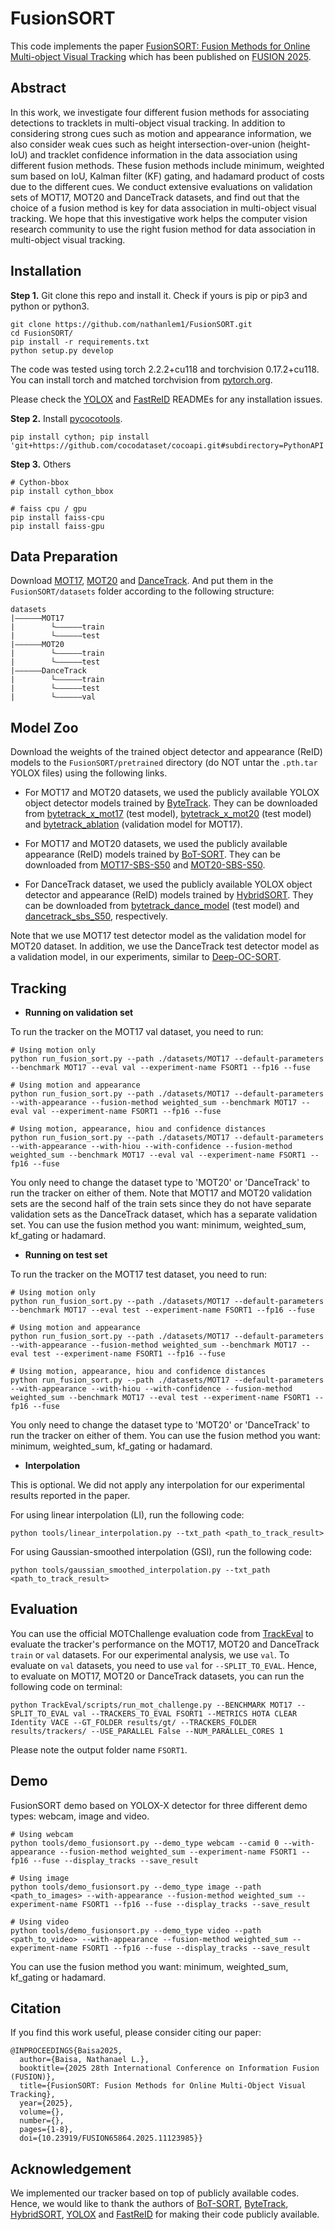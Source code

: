 # FusionSORT
This code implements the paper [FusionSORT: Fusion Methods for Online Multi-object Visual Tracking](https://ieeexplore.ieee.org/document/11123985) 
which has been published on [FUSION 2025](https://fusion2025.org/).

## Abstract
In this work, we investigate four different fusion methods for associating detections to tracklets in multi-object 
visual tracking. In addition to considering strong cues such as motion and appearance information, we also consider 
weak cues such as height intersection-over-union (height-IoU) and tracklet confidence information in the data 
association using different fusion methods. These fusion methods include minimum, weighted sum based on IoU, 
Kalman filter (KF) gating, and hadamard product of costs due to the different cues. We conduct extensive evaluations 
on validation sets of MOT17, MOT20 and DanceTrack datasets, and find out that the choice of a fusion method is key for 
data association in multi-object visual tracking. We hope that this investigative work helps the computer vision 
research community to use the right fusion method for data association in multi-object visual tracking.

## Installation

**Step 1.** Git clone this repo and install it. Check if yours is pip or pip3 and python or python3.
```shell
git clone https://github.com/nathanlem1/FusionSORT.git
cd FusionSORT/
pip install -r requirements.txt
python setup.py develop  
```
The code was tested using torch 2.2.2+cu118 and torchvision 0.17.2+cu118. You can install torch and matched torchvision 
from [pytorch.org](https://pytorch.org/get-started/locally/).

Please check the [YOLOX](https://github.com/Megvii-BaseDetection/YOLOX) and
[FastReID](https://github.com/JDAI-CV/fast-reid) READMEs for any installation issues.

**Step 2.** Install [pycocotools](https://github.com/cocodataset/cocoapi).
```shell
pip install cython; pip install 'git+https://github.com/cocodataset/cocoapi.git#subdirectory=PythonAPI'
```

**Step 3.** Others
```shell
# Cython-bbox
pip install cython_bbox

# faiss cpu / gpu
pip install faiss-cpu
pip install faiss-gpu
```

## Data Preparation

Download [MOT17](https://motchallenge.net/data/MOT17/), [MOT20](https://motchallenge.net/data/MOT20/) and 
[DanceTrack](https://github.com/DanceTrack/DanceTrack). And put them in the `FusionSORT/datasets` folder according to 
the following structure:

```
datasets
|——————MOT17
|        └——————train
|        └——————test
|——————MOT20
|        └——————train
|        └——————test
|——————DanceTrack
|        └——————train
|        └——————test
|        └——————val
```

## Model Zoo
Download the weights of the trained object detector and appearance (ReID) models to the `FusionSORT/pretrained` 
directory (do NOT untar the `.pth.tar` YOLOX files) using the following links.

- For MOT17 and MOT20 datasets, we used the publicly available YOLOX object detector models trained by [ByteTrack](https://github.com/ifzhang/ByteTrack). They can be downloaded from [bytetrack_x_mot17](https://drive.google.com/file/d/1P4mY0Yyd3PPTybgZkjMYhFri88nTmJX5/view?usp=sharing) (test model), [bytetrack_x_mot20](https://drive.google.com/file/d/1HX2_JpMOjOIj1Z9rJjoet9XNy_cCAs5U/view?usp=sharing) (test model) and [bytetrack_ablation](https://drive.google.com/file/d/1iqhM-6V_r1FpOlOzrdP_Ejshgk0DxOob/view?usp=sharing) (validation model for MOT17).

- For MOT17 and MOT20 datasets, we used the publicly available appearance (ReID) models trained by [BoT-SORT](https://github.com/NirAharon/BoT-SORT). They can be downloaded from [MOT17-SBS-S50](https://drive.google.com/file/d/1QZFWpoa80rqo7O-HXmlss8J8CnS7IUsN/view?usp=sharing) and [MOT20-SBS-S50](https://drive.google.com/file/d/1KqPQyj6MFyftliBHEIER7m_OrGpcrJwi/view?usp=sharing).

- For DanceTrack dataset, we used the publicly available YOLOX object detector and appearance (ReID) models trained by [HybridSORT](https://github.com/ymzis69/HybridSORT).  They can be downloaded from [bytetrack_dance_model](https://drive.google.com/file/d/1b1b6CyA01HHSAXRDJPoRDTDz715JRmHt/view?usp=sharing) (test model) and [dancetrack_sbs_S50](https://drive.google.com/file/d/1KFjYc7B2Iv7MYPKBWxePZ1bZOdv6K-RF/view?usp=sharing), respectively.

Note that we use MOT17 test detector model as the validation model for MOT20 dataset. In addition, we use the DanceTrack test detector model as a validation model, in our experiments, similar to [Deep-OC-SORT](https://github.com/GerardMaggiolino/Deep-OC-SORT).


## Tracking 
* **Running on validation set**

To run the tracker on the MOT17 val dataset, you need to run:

```shell
# Using motion only
python run_fusion_sort.py --path ./datasets/MOT17 --default-parameters --benchmark MOT17 --eval val --experiment-name FSORT1 --fp16 --fuse

# Using motion and appearance
python run_fusion_sort.py --path ./datasets/MOT17 --default-parameters --with-appearance --fusion-method weighted_sum --benchmark MOT17 --eval val --experiment-name FSORT1 --fp16 --fuse

# Using motion, appearance, hiou and confidence distances
python run_fusion_sort.py --path ./datasets/MOT17 --default-parameters --with-appearance --with-hiou --with-confidence --fusion-method weighted_sum --benchmark MOT17 --eval val --experiment-name FSORT1 --fp16 --fuse
``` 
You only need to change the dataset type to 'MOT20' or 'DanceTrack' to run the tracker on either of them. Note 
that MOT17 and MOT20 validation sets are the second half of the train sets since they do not have separate 
validation sets as the DanceTrack dataset, which has a separate validation set. You can use the fusion method you want: 
minimum, weighted_sum, kf_gating or hadamard.

* **Running on test set**

To run the tracker on the MOT17 test dataset, you need to run:

```shell
# Using motion only
python run_fusion_sort.py --path ./datasets/MOT17 --default-parameters --benchmark MOT17 --eval test --experiment-name FSORT1 --fp16 --fuse

# Using motion and appearance
python run_fusion_sort.py --path ./datasets/MOT17 --default-parameters --with-appearance --fusion-method weighted_sum --benchmark MOT17 --eval test --experiment-name FSORT1 --fp16 --fuse

# Using motion, appearance, hiou and confidence distances
python run_fusion_sort.py --path ./datasets/MOT17 --default-parameters --with-appearance --with-hiou --with-confidence --fusion-method weighted_sum --benchmark MOT17 --eval test --experiment-name FSORT1 --fp16 --fuse
```
You only need to change the dataset type to 'MOT20' or 'DanceTrack' to run the tracker on either of them. You can use the 
fusion method you want: minimum, weighted_sum, kf_gating or hadamard.


* **Interpolation**

This is optional. We did not apply any interpolation for our experimental results reported in the paper.

For using linear interpolation (LI), run the following code:
```shell
python tools/linear_interpolation.py --txt_path <path_to_track_result>
```

For using Gaussian-smoothed interpolation (GSI), run the following code:
```shell
python tools/gaussian_smoothed_interpolation.py --txt_path <path_to_track_result>
```


## Evaluation

You can use the official MOTChallenge evaluation code from [TrackEval](https://github.com/JonathonLuiten/TrackEval) 
to evaluate the tracker's performance on the MOT17, MOT20  and DanceTrack `train` or `val` datasets. For our experimental 
analysis, we use `val`. To evaluate on `val` datasets, you need to use `val` for `--SPLIT_TO_EVAL`. Hence, to evaluate on 
MOT17, MOT20 or DanceTrack datasets, you can run the following code on terminal:

```shell
python TrackEval/scripts/run_mot_challenge.py --BENCHMARK MOT17 --SPLIT_TO_EVAL val --TRACKERS_TO_EVAL FSORT1 --METRICS HOTA CLEAR Identity VACE --GT_FOLDER results/gt/ --TRACKERS_FOLDER results/trackers/ --USE_PARALLEL False --NUM_PARALLEL_CORES 1
```
Please note the output folder name `FSORT1`.


## Demo
FusionSORT demo based on YOLOX-X detector for three different demo types: webcam, image and video.

```shell
# Using webcam
python tools/demo_fusionsort.py --demo_type webcam --camid 0 --with-appearance --fusion-method weighted_sum --experiment-name FSORT1 --fp16 --fuse --display_tracks --save_result

# Using image
python tools/demo_fusionsort.py --demo_type image --path <path_to_images> --with-appearance --fusion-method weighted_sum --experiment-name FSORT1 --fp16 --fuse --display_tracks --save_result

# Using video
python tools/demo_fusionsort.py --demo_type video --path <path_to_video> --with-appearance --fusion-method weighted_sum --experiment-name FSORT1 --fp16 --fuse --display_tracks --save_result
```
You can use the fusion method you want: minimum, weighted_sum, kf_gating or hadamard.


## Citation
If you find this work useful, please consider citing our paper:
```
@INPROCEEDINGS{Baisa2025,
  author={Baisa, Nathanael L.},
  booktitle={2025 28th International Conference on Information Fusion (FUSION)}, 
  title={FusionSORT: Fusion Methods for Online Multi-Object Visual Tracking}, 
  year={2025},
  volume={},
  number={},
  pages={1-8},
  doi={10.23919/FUSION65864.2025.11123985}}
```


## Acknowledgement

<!---
A significant part of the codes and ideas are borrowed from 
[BoT-SORT](https://github.com/NirAharon/BoT-SORT),
[ByteTrack](https://github.com/ifzhang/ByteTrack),
[HybridSORT](https://github.com/ymzis69/HybridSORT),
[YOLOX](https://github.com/Megvii-BaseDetection/YOLOX) and
[FastReID](https://github.com/JDAI-CV/fast-reid).
Thanks for their excellent work!  
--->

We implemented our tracker based on top of publicly available codes. Hence, we would like to thank the authors of 
[BoT-SORT](https://github.com/NirAharon/BoT-SORT),
[ByteTrack](https://github.com/ifzhang/ByteTrack),
[HybridSORT](https://github.com/ymzis69/HybridSORT),
[YOLOX](https://github.com/Megvii-BaseDetection/YOLOX) and
[FastReID](https://github.com/JDAI-CV/fast-reid) for making their code publicly available.
